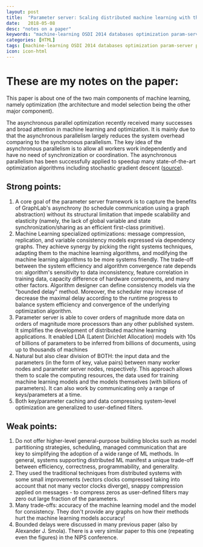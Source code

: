 ```yaml
---
layout: post
title:  "Parameter server: Scaling distributed machine learning with the parameter server"
date:   2018-05-08
desc: "notes on a paper"
keywords: "machine-learning OSDI 2014 databases optimization param-server parameter-server parameter server "
categories: [HTML]
tags: [machine-learning OSDI 2014 databases optimization param-server parameter-server parameter server]
icon: icon-html
---
```


# These are my notes on the paper:

This paper is about one of the two main components of machine learning, namely optimization (the architecture and model selection being the other major component).

The asynchronous parallel optimization recently received many successes and broad attention in machine learning and optimization. It is mainly due to that the asynchronous parallelism largely reduces the system overhead comparing to the synchronous parallelism. The key idea of the asynchronous parallelism is to allow all workers work independently and have no need of synchronization or coordination. The asynchronous parallelism has been successfully applied to speedup many state-of-the-art optimization algorithms including stochastic gradient descent ([source](http://papers.nips.cc/paper/5751-asynchronous-parallel-stochastic-gradient-for-nonconvex-optimization.pdf)).

## Strong points:
1. A core goal of the parameter server framework is to capture the benefits of GraphLab's asynchrony (to schedule communication using a graph abstraction) without its structural limitation that impede scalability and elasticity (namely, the lack of global variable and state synchronization/sharing as an efficient first-class primitive).
2. Machine Learning specialized optimizations: message compression, replication, and variable consistency models expressed via dependency graphs. They achieve synergy by picking the right systems techniques, adapting them to the machine learning algorithms, and modifying the machine learning algorithms to be more systems friendly. The trade-off between the system efficiency and algorithm convergence rate depends on: algorithm's sensitivity to data inconsistency, feature correlation in training data, capacity difference of hardware components, and many other factors. Algorithm designer can define consistency models via the "bounded delay" method. Moreover, the scheduler may increase of decrease the maximal delay according to the runtime progress to balance system efficiency and convergence of the underlying optimization algorithm.
3. Parameter server is able to cover orders of magnitude more data on orders of magnitude more processors than any other published system. It simplifies the development of distributed machine learning applications. It enabled LDA (Latent Dirichlet Allocation) models with 10s of billions of parameters to be inferred from billions of documents, using up to thousands of machines
4. Natural but also clear division of BOTH: the input data and the parameters (in the form of key, value pairs) between many worker nodes and parameter server nodes, respectively. This approach allows them to scale the computing resources, the data used for training machine learning models and the models themselves (with billions of parameters). It can also work by communicating only a range of keys/parameters at a time.
5. Both key/parameter caching and data compressing system-level optimization are generalized to user-defined filters.

## Weak points:
1. Do not offer higher-level general-purpose building blocks such as model partitioning strategies, scheduling, managed communication that
are key to simplifying the adoption of a wide range of ML methods.  In general, systems supporting distributed ML manifest a unique trade-off between efficiency, correctness, programmability, and generality.
2. They used the traditional techniques from distributed systems with some small improvements (vectors clocks compressed taking into account that not many vector clocks diverge), snappy compression applied on messages - to compress zeros as user-defined filters may zero out large fraction of the parameters.
3. Many trade-offs: accuracy of the machine learning model and the model for consistency. They don't provide any graphs on how their methods hurt the machine learning models accuracy!
4. Bounded delays were discussed in many previous paper (also by Alexander J. Smola). There is a very similar paper to this one (repeating even the figures) in the NIPS conference.

